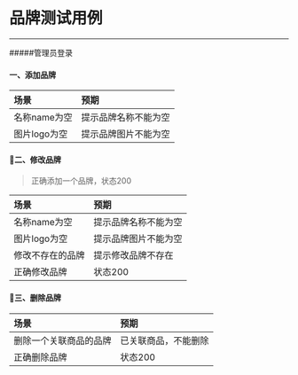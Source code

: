 # 品牌测试用例

---
#####管理员登录
#### 一、添加品牌

| 场景| 预期| 
| :--- | :--- | 
| 名称name为空| 提示品牌名称不能为空 | 
| 图片logo为空| 提示品牌图片不能为空|

#### 二、修改品牌

> 正确添加一个品牌，状态200

| 场景| 预期| 
| :--- | :--- | 
| 名称name为空| 提示品牌名称不能为空 | 
| 图片logo为空| 提示品牌图片不能为空|
| 修改不存在的品牌| 提示修改品牌不存在|
| 正确修改品牌| 状态200|



#### 三、删除品牌

| 场景| 预期| 
| :--- | :--- | 
| 删除一个关联商品的品牌| 已关联商品，不能删除 | 
| 正确删除品牌|状态200 | 

